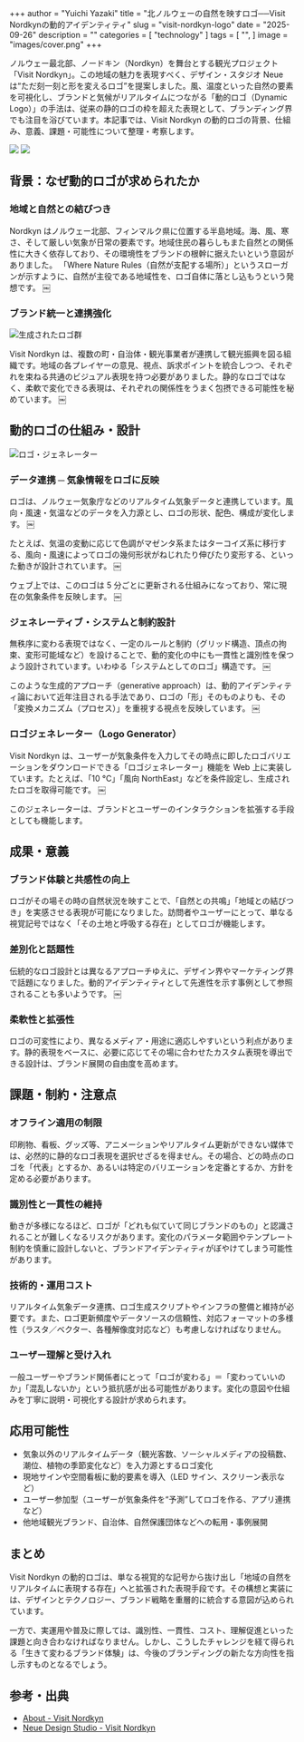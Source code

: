 +++
author = "Yuichi Yazaki"
title = "北ノルウェーの自然を映すロゴ──Visit Nordkynの動的アイデンティティ"
slug = "visit-nordkyn-logo"
date = "2025-09-26"
description = ""
categories = [
    "technology"
]
tags = [
    "",
]
image = "images/cover.png"
+++

ノルウェー最北部、ノードキン（Nordkyn）を舞台とする観光プロジェクト「Visit Nordkyn」。この地域の魅力を表現すべく、デザイン・スタジオ Neue は“ただ刻一刻と形を変えるロゴ”を提案しました。風、温度といった自然の要素を可視化し、ブランドと気候がリアルタイムにつながる「動的ロゴ（Dynamic Logo）」の手法は、従来の静的ロゴの枠を超えた表現として、ブランディング界でも注目を浴びています。本記事では、Visit Nordkyn の動的ロゴの背景、仕組み、意義、課題・可能性について整理・考察します。

<!--more-->

![](images/nordkyn_signage_glass.jpg)
![](images/nordkyn_signage_glass_framed.jpg)

## 背景：なぜ動的ロゴが求められたか

### 地域と自然との結びつき

Nordkyn はノルウェー北部、フィンマルク県に位置する半島地域。海、風、寒さ、そして厳しい気象が日常の要素です。地域住民の暮らしもまた自然との関係性に大きく依存しており、その環境性をブランドの根幹に据えたいという意図がありました。
「Where Nature Rules（自然が支配する場所）」というスローガンが示すように、自然が主役である地域性を、ロゴ自体に落とし込もうという発想です。  ￼

### ブランド統一と連携強化


![生成されたロゴ群](images/90-visit-nordkyn-logos-generated-over-90-days-to-illustrate-the-dynamic-identity.gif)

Visit Nordkyn は、複数の町・自治体・観光事業者が連携して観光振興を図る組織です。地域の各プレイヤーの意見、視点、訴求ポイントを統合しつつ、それぞれを束ねる共通のビジュアル表現を持つ必要がありました。静的なロゴではなく、柔軟で変化できる表現は、それぞれの関係性をうまく包摂できる可能性を秘めています。  ￼



## 動的ロゴの仕組み・設計

![ロゴ・ジェネレーター](images/logo-generator.png)

### データ連携 ─ 気象情報をロゴに反映

ロゴは、ノルウェー気象庁などのリアルタイム気象データと連携しています。風向・風速・気温などのデータを入力源とし、ロゴの形状、配色、構成が変化します。  ￼

たとえば、気温の変動に応じて色調がマゼンタ系またはターコイズ系に移行する、風向・風速によってロゴの幾何形状がねじれたり伸びたり変形する、といった動きが設計されています。  ￼

ウェブ上では、このロゴは 5 分ごとに更新される仕組みになっており、常に現在の気象条件を反映します。  ￼

### ジェネレーティブ・システムと制約設計

無秩序に変わる表現ではなく、一定のルールと制約（グリッド構造、頂点の拘束、変形可能域など）を設けることで、動的変化の中にも一貫性と識別性を保つよう設計されています。いわゆる「システムとしてのロゴ」構造です。  ￼

このような生成的アプローチ（generative approach）は、動的アイデンティティ論において近年注目される手法であり、ロゴの「形」そのものよりも、その「変換メカニズム（プロセス）」を重視する視点を反映しています。  ￼

### ロゴジェネレーター（Logo Generator）

Visit Nordkyn は、ユーザーが気象条件を入力してその時点に即したロゴバリエーションをダウンロードできる「ロゴジェネレーター」機能を Web 上に実装しています。たとえば、「10 °C」「風向 NorthEast」などを条件設定し、生成されたロゴを取得可能です。  ￼

このジェネレーターは、ブランドとユーザーのインタラクションを拡張する手段としても機能します。



## 成果・意義



### ブランド体験と共感性の向上

ロゴがその場その時の自然状況を映すことで、「自然との共鳴」「地域との結びつき」を実感させる表現が可能になりました。訪問者やユーザーにとって、単なる視覚記号ではなく「その土地と呼吸する存在」としてロゴが機能します。

### 差別化と話題性

伝統的なロゴ設計とは異なるアプローチゆえに、デザイン界やマーケティング界で話題になりました。動的アイデンティティとして先進性を示す事例として参照されることも多いようです。  ￼

### 柔軟性と拡張性

ロゴの可変性により、異なるメディア・用途に適応しやすいという利点があります。静的表現をベースに、必要に応じてその場に合わせたカスタム表現を導出できる設計は、ブランド展開の自由度を高めます。



## 課題・制約・注意点

### オフライン適用の制限

印刷物、看板、グッズ等、アニメーションやリアルタイム更新ができない媒体では、必然的に静的なロゴ表現を選択せざるを得ません。その場合、どの時点のロゴを「代表」とするか、あるいは特定のバリエーションを定番とするか、方針を定める必要があります。

### 識別性と一貫性の維持

動きが多様になるほど、ロゴが「どれも似ていて同じブランドのもの」と認識されることが難しくなるリスクがあります。変化のパラメータ範囲やテンプレート制約を慎重に設計しないと、ブランドアイデンティティがぼやけてしまう可能性があります。

### 技術的・運用コスト

リアルタイム気象データ連携、ロゴ生成スクリプトやインフラの整備と維持が必要です。また、ロゴ更新頻度やデータソースの信頼性、対応フォーマットの多様性（ラスタ／ベクター、各種解像度対応など）も考慮しなければなりません。

### ユーザー理解と受け入れ

一般ユーザーやブランド関係者にとって「ロゴが変わる」＝「変わっていいのか」「混乱しないか」という抵抗感が出る可能性があります。変化の意図や仕組みを丁寧に説明・可視化する設計が求められます。



## 応用可能性

- 気象以外のリアルタイムデータ（観光客数、ソーシャルメディアの投稿数、潮位、植物の季節変化など）を入力源とするロゴ変化
- 現地サインや空間看板に動的要素を導入（LED サイン、スクリーン表示など）
- ユーザー参加型（ユーザーが気象条件を“予測”してロゴを作る、アプリ連携など）
- 他地域観光ブランド、自治体、自然保護団体などへの転用・事例展開



## まとめ

Visit Nordkyn の動的ロゴは、単なる視覚的な記号から抜け出し「地域の自然をリアルタイムに表現する存在」へと拡張された表現手段です。その構想と実装には、デザインとテクノロジー、ブランド戦略を重層的に統合する意図が込められています。

一方で、実運用や普及に際しては、識別性、一貫性、コスト、理解促進といった課題と向き合わなければなりません。しかし、こうしたチャレンジを経て得られる「生きて変わるブランド体験」は、今後のブランディングの新たな方向性を指し示すものとなるでしょう。


## 参考・出典

- [About - Visit Nordkyn](https://visitnordkyn.com/About)
- [Neue Design Studio - Visit Nordkyn](https://neue.no/work/visit-nordkyn/)